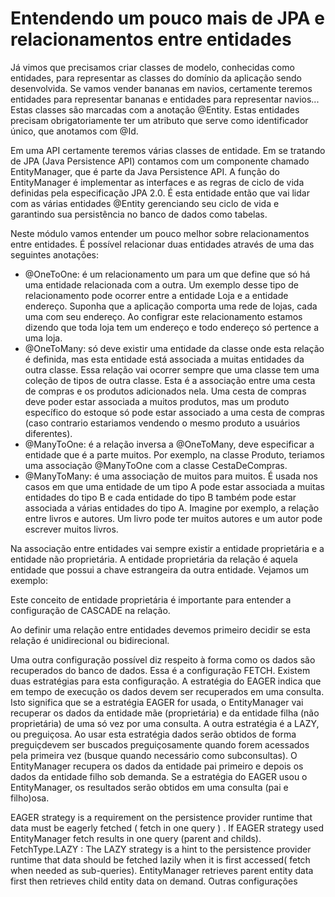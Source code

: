 # Entendendo um pouco mais de JPA e relacionamentos entre entidades

Já vimos que precisamos criar classes de modelo, conhecidas como entidades, para representar as classes do domínio da aplicação sendo desenvolvida. Se vamos vender bananas em navios, certamente teremos entidades para representar bananas e entidades para representar navios... Estas classes são marcadas com a anotação @Entity. Estas entidades precisam obrigatoriamente ter um atributo que serve como identificador único, que anotamos com @Id.

Em uma API certamente teremos várias classes de entidade. Em se tratando de JPA (Java Persistence API) contamos com um componente chamado EntityManager, que é parte da Java Persistence API. A função do EntityManager é implementar as interfaces  e as regras de ciclo de vida definidas pela especificação JPA 2.0. É esta entidade então que vai lidar com as várias entidades @Entity gerenciando seu ciclo de vida e garantindo sua persistência no banco de dados como tabelas.

Neste módulo vamos entender um pouco melhor sobre relacionamentos entre entidades. É possível relacionar duas entidades através de uma das seguintes anotações:

* @OneToOne: é um relacionamento um para um que define que só há uma entidade relacionada com a outra. Um exemplo desse tipo de relacionamento pode ocorrer entre a entidade Loja e a entidade endereço. Suponha que a aplicação comporta uma rede de lojas, cada uma com seu endereço. Ao configrar este relacionamento estamos dizendo que toda loja tem um endereço e todo endereço só pertence a uma loja.
* @OneToMany: só deve existir uma entidade da classe onde esta relação é definida, mas esta entidade está associada a muitas entidades da outra classe. Essa relação vai ocorrer sempre que uma classe tem uma coleção de tipos de outra classe. Esta é a associação entre uma cesta de compras e os produtos adicionados nela. Uma cesta de compras deve poder estar associada a muitos produtos, mas um produto específico do estoque só pode estar associado a uma cesta de compras (caso contrario estariamos vendendo o mesmo produto a usuários diferentes).
* @ManyToOne: é a relação inversa a @OneToMany, deve especificar a entidade que é a parte muitos. Por exemplo, na classe Produto, teriamos uma associação @ManyToOne com a classe CestaDeCompras.
* @ManyToMany: é uma associação de muitos para muitos. É usada nos casos em que uma entidade de um tipo A pode estar associada a muitas entidades do tipo B e cada entidade do tipo B também pode estar associada a várias entidades do tipo A. Imagine por exemplo, a relação entre livros e autores. Um livro pode ter muitos autores e um autor pode escrever muitos livros.

Na associação entre entidades vai sempre existir a entidade proprietária e a entidade não proprietária. A entidade proprietária da relação é aquela entidade que possui a chave estrangeira da outra entidade. Vejamos um exemplo:

Este conceito de entidade proprietária é importante para entender a configuração de CASCADE na relação.

Ao definir uma relação entre entidades devemos primeiro decidir se esta relação é unidirecional ou bidirecional.

Uma outra configuração possível diz respeito à forma como os dados são recuperados do banco de dados. Essa é a configuração FETCH. Existem duas estratégias para esta configuração. A estratégia do EAGER indica que em tempo de execução os dados devem ser recuperados em uma consulta. Isto significa que se a estratégia EAGER for usada, o EntityManager vai recuperar os dados da entidade mãe (proprietária) e da entidade filha (não proprietária) de uma só vez por uma consulta. A outra estratégia é a LAZY, ou preguiçosa. Ao usar esta estratégia dados serão obtidos de forma preguiçdevem ser buscados preguiçosamente quando forem acessados ​​pela primeira vez (busque quando necessário como subconsultas). O EntityManager recupera os dados da entidade pai primeiro e depois os dados da entidade filho sob demanda.
Se a estratégia do EAGER usou o EntityManager, os resultados serão obtidos em uma consulta (pai e filho)osa.


EAGER strategy is a requirement on the persistence provider runtime that data must be eagerly fetched ( fetch in one query ) .
If EAGER strategy used EntityManager fetch results in one query (parent and childs).
FetchType.LAZY : The LAZY strategy is a hint to the persistence provider runtime that data should be fetched lazily when it is first accessed( fetch when needed as sub-queries). EntityManager retrieves parent entity data first then retrieves child entity data on demand.
Outras configurações 
